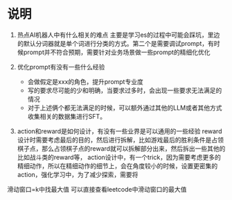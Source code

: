 # 说明

1. 热点AI机器人中有什么相关的难点
    主要是学习es的过程中可能会踩坑，里边的默认分词器就是单个词进行分类的方式。第二个是需要调试prompt，有时候prompt并不符合预期，需要针对业务场景做一些prompt的精细化优化

2. 优化prompt有没有一些什么经验
    * 会做假定是xxx的角色，提升prompt专业度
    * 写的要求尽可能的少和明确，当要求过多时，会出现一些要求无法满足的情况
    * 对于上述俩个都无法满足的时候，可以额外通过其他的LLM或者其他方式收集相关的数据集进行SFT。

3. action和reward是如何设计，有没有一些业界是可以通用的一些经验
    reward设计时需要考虑最后的目的，然后进行拆解，比如游戏最后的胜利条件是占领棋子点，那么占领棋子点的reward就可以拆解部分出来，然后拆出一些其他的比如战斗类的reward等，
    action设计中，有一个trick，因为需要考虑更多的精细动作，所以在精细动作的细节上，会在角度较小的时候，设置更密集的action，强化学习中，为了减少探索，需要将

滑动窗口=k中找最大值
可以直接查看leetcode中滑动窗口的最大值
